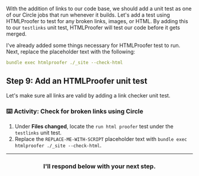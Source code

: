 With the addition of links to our code base, we should add a unit test as one of our Circle jobs that run whenever it builds. Let's add a test using HTMLProofer to test for any broken links, images, or HTML. By adding this to our `testlinks` unit test, HTMLProofer will test our code before it gets merged.

I've already added some things necessary for HTMLProofer test to run. Next, replace the placeholder text with the following:

```yaml
bundle exec htmlproofer ./_site --check-html
```

## Step 9: Add an HTMLProofer unit test

Let's make sure all links are valid by adding a link checker unit test.

### :keyboard: Activity: Check for broken links using Circle

1. Under **Files changed**, locate the `run html proofer` test under the `testlinks` unit test.
1. Replace the `REPLACE-ME-WITH-SCRIPT` placeholder text with `bundle exec htmlproofer ./_site --check-html`.

<hr>
<h3 align="center">I'll respond below with your next step.</h3>
